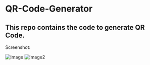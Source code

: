 # QR-Code-Generator
<h2>
    This repo contains the code to generate QR Code.
</h2>
<p> Screenshot: </p>
<img src=".assets/mobile.png" alt="Image">
<img src=".assets/mobile2.png" alt="Image2">
